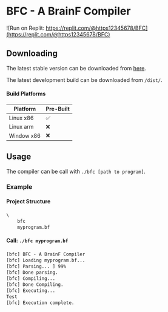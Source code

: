 # BFC - A BrainF Compiler

![Run on Replit: [https://replit.com/@https12345678/BFC](<https://replit.com/@https12345678/BFC>)](<https://github.com/https123456789/BFC/blob/main/github/runOnReplit.svg?raw=true>)

## Downloading

The latest stable version can be downloaded from [here](<>).

The latest development build can be downloaded from `/dist/`.

#### Build Platforms

|Platform|Pre-Built|
|--------|---------|
| Linux x86 | :white_check_mark: |
| Linux arm | :x: |
| Window x86 | :x: |

## Usage

The compiler can be call with `./bfc [path to program]`.

### Example

#### Project Structure

```
\
	bfc
	myprogram.bf
```

#### Call: `./bfc myprogram.bf`

```
[bfc] BFC - A BrainF Compiler
[bfc] Loading myprogram.bf...
[bfc] Parsing... ] 99%
[bfc] Done parsing.
[bfc] Compiling...
[bfc] Done Compiling.
[bfc] Executing...
Test
[bfc] Execution complete.
```
